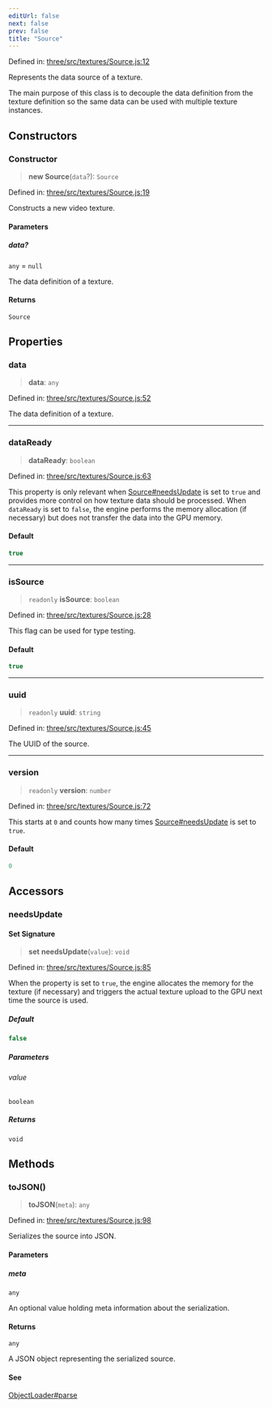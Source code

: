```yaml
---
editUrl: false
next: false
prev: false
title: "Source"
---
```


Defined in: [three/src/textures/Source.js:12](https://github.com/DefinitelyMaybe/three-i18n/blob/fa57b79433d1c349ffb23a78727299c8d4190136/three/src/textures/Source.js#L12)

Represents the data source of a texture.

The main purpose of this class is to decouple the data definition from the texture
definition so the same data can be used with multiple texture instances.

## Constructors

### Constructor

> **new Source**(`data`?): `Source`

Defined in: [three/src/textures/Source.js:19](https://github.com/DefinitelyMaybe/three-i18n/blob/fa57b79433d1c349ffb23a78727299c8d4190136/three/src/textures/Source.js#L19)

Constructs a new video texture.

#### Parameters

##### data?

`any` = `null`

The data definition of a texture.

#### Returns

`Source`

## Properties

### data

> **data**: `any`

Defined in: [three/src/textures/Source.js:52](https://github.com/DefinitelyMaybe/three-i18n/blob/fa57b79433d1c349ffb23a78727299c8d4190136/three/src/textures/Source.js#L52)

The data definition of a texture.

***

### dataReady

> **dataReady**: `boolean`

Defined in: [three/src/textures/Source.js:63](https://github.com/DefinitelyMaybe/three-i18n/blob/fa57b79433d1c349ffb23a78727299c8d4190136/three/src/textures/Source.js#L63)

This property is only relevant when [Source#needsUpdate](/reference/three/classes/source/#needsupdate) is set to `true` and
provides more control on how texture data should be processed. When `dataReady` is set
to `false`, the engine performs the memory allocation (if necessary) but does not transfer
the data into the GPU memory.

#### Default

```ts
true
```

***

### isSource

> `readonly` **isSource**: `boolean`

Defined in: [three/src/textures/Source.js:28](https://github.com/DefinitelyMaybe/three-i18n/blob/fa57b79433d1c349ffb23a78727299c8d4190136/three/src/textures/Source.js#L28)

This flag can be used for type testing.

#### Default

```ts
true
```

***

### uuid

> `readonly` **uuid**: `string`

Defined in: [three/src/textures/Source.js:45](https://github.com/DefinitelyMaybe/three-i18n/blob/fa57b79433d1c349ffb23a78727299c8d4190136/three/src/textures/Source.js#L45)

The UUID of the source.

***

### version

> `readonly` **version**: `number`

Defined in: [three/src/textures/Source.js:72](https://github.com/DefinitelyMaybe/three-i18n/blob/fa57b79433d1c349ffb23a78727299c8d4190136/three/src/textures/Source.js#L72)

This starts at `0` and counts how many times [Source#needsUpdate](/reference/three/classes/source/#needsupdate) is set to `true`.

#### Default

```ts
0
```

## Accessors

### needsUpdate

#### Set Signature

> **set** **needsUpdate**(`value`): `void`

Defined in: [three/src/textures/Source.js:85](https://github.com/DefinitelyMaybe/three-i18n/blob/fa57b79433d1c349ffb23a78727299c8d4190136/three/src/textures/Source.js#L85)

When the property is set to `true`, the engine allocates the memory
for the texture (if necessary) and triggers the actual texture upload
to the GPU next time the source is used.

##### Default

```ts
false
```

##### Parameters

###### value

`boolean`

##### Returns

`void`

## Methods

### toJSON()

> **toJSON**(`meta`): `any`

Defined in: [three/src/textures/Source.js:98](https://github.com/DefinitelyMaybe/three-i18n/blob/fa57b79433d1c349ffb23a78727299c8d4190136/three/src/textures/Source.js#L98)

Serializes the source into JSON.

#### Parameters

##### meta

`any`

An optional value holding meta information about the serialization.

#### Returns

`any`

A JSON object representing the serialized source.

#### See

[ObjectLoader#parse](/reference/three/classes/objectloader/#parse)
